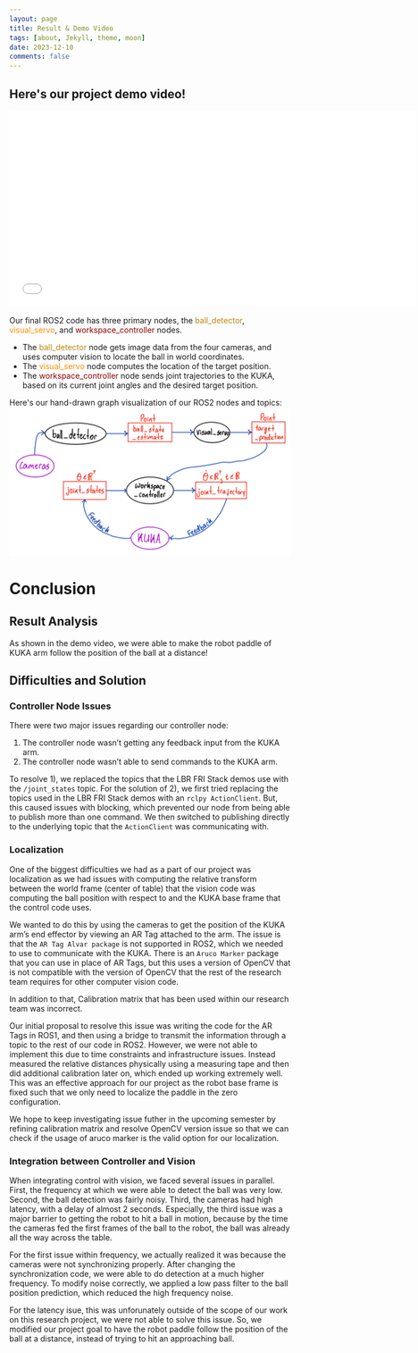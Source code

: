 ```yaml
---
layout: page
title: Result & Demo Video
tags: [about, Jekyll, theme, moon]
date: 2023-12-10
comments: false
---
```

## Here's our project demo video!
<iframe width="730" height="350" src="//www.youtube.com/embed/5y1WLJMEGgo" frameborder="0"> </iframe>

Our final ROS2 code has three primary nodes, the <span style='color:darkgoldenrod'>ball_detector</span>, <span style='color:darkorange'>visual_servo</span>, and <span style='color:darkred'>workspace_controller</span> nodes. 

- The <span style='color:darkgoldenrod'>ball_detector</span> node gets image data from the four cameras, and uses computer vision to locate the ball in world coordinates. 
- The <span style='color:darkorange'>visual_servo</span> node computes the location of the target position. 
- The <span style='color:darkred'>workspace_controller</span> node sends joint trajectories to the KUKA, based on its current joint angles and the desired target position.

Here's our hand-drawn graph visualization of our ROS2 nodes and topics:
![Graph Visualization](../assets/img/final_code_visual.png)

# Conclusion
## Result Analysis
As shown in the demo video, we were able to make the robot paddle of KUKA arm follow the position of the ball at a distance!

## Difficulties and Solution
### Controller Node Issues
There were two major issues regarding our controller node:

1) The controller node wasn’t getting any feedback input from the KUKA arm.
2) The controller node wasn’t able to send commands to the KUKA arm.

To resolve 1), we replaced the topics that the LBR FRI Stack demos use with the `/joint_states` topic. For the solution of 2), we first tried replacing the topics used in the LBR FRI Stack demos with an `rclpy ActionClient`. But, this caused issues with blocking, which prevented our node from being able to publish more than one command. We then switched to publishing directly to the underlying topic that the `ActionClient` was communicating with.

### Localization 
One of the biggest difficulties we had as a part of our project was localization as we had issues with computing the relative transform between the world frame (center of table) that the vision code was computing the ball position with respect to and the KUKA base frame that the control code uses.

We wanted to do this by using the cameras to get the position of the KUKA arm’s end effector by viewing an AR Tag attached to the arm. The issue is that the `AR Tag Alvar package` is not supported in ROS2, which we needed to use to communicate with the KUKA. There is an `Aruco Marker` package that you can use in place of AR Tags, but this uses a version of OpenCV that is not compatible with the version of OpenCV that the rest of the research team requires for other computer vision code. 

In addition to that, Calibration matrix that has been used within our research team was incorrect.

Our initial proposal to resolve this issue was writing the code for the AR Tags in ROS1, and then using a bridge to transmit the information through a topic to the rest of our code in ROS2. However, we were not able to implement this due to time constraints and infrastructure issues. Instead measured the relative distances physically using a measuring tape and then did additional calibration later on, which ended up working extremely well. This was an effective approach for our project as the robot base frame is fixed such that we only need to localize the paddle in the zero configuration.

We hope to keep investigating issue futher in the upcoming semester by refining calibration matrix and resolve OpenCV version issue so that we can check if the usage of aruco marker is the valid option for our localization.

### Integration between Controller and Vision
When integrating control with vision, we faced several issues in parallel. First, the frequency at which we were able to detect the ball was very low. Second, the ball detection was fairly noisy. Third, the cameras had high latency, with a delay of almost 2 seconds. Especially, the third issue was a major barrier to getting the robot to hit a ball in motion, because by the time the cameras fed the first frames of the ball to the robot, the ball was already all the way across the table.

For the first issue within frequency, we actually realized it was because the cameras were not synchronizing properly. After changing the synchronization code, we were able to do detection at a much higher frequency. To modify noise correctly, we applied a low pass filter to the ball position prediction, which reduced the high frequency noise.

For the latency isue, this was unforunately outside of the scope of our work on this research project, we were not able to solve this issue. So, we modified our project goal to have the robot paddle follow the position of the ball at a distance, instead of trying to hit an approaching ball.
